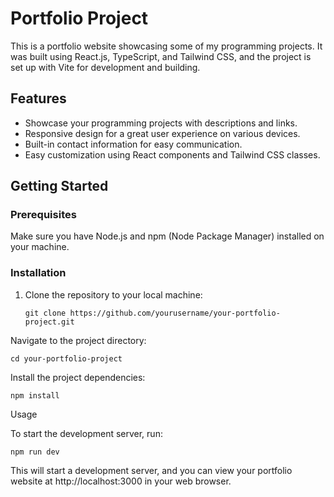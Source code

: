 # Portfolio Project

This is a portfolio website showcasing some of my programming projects. It was built using React.js, TypeScript, and Tailwind CSS, and the project is set up with Vite for development and building.

## Features

- Showcase your programming projects with descriptions and links.
- Responsive design for a great user experience on various devices.
- Built-in contact information for easy communication.
- Easy customization using React components and Tailwind CSS classes.

## Getting Started

### Prerequisites

Make sure you have Node.js and npm (Node Package Manager) installed on your machine.

### Installation

1. Clone the repository to your local machine:

   ```
   git clone https://github.com/yourusername/your-portfolio-project.git

Navigate to the project directory:
   

    cd your-portfolio-project


Install the project dependencies:



    npm install

Usage

To start the development server, run:



    npm run dev

This will start a development server, and you can view your portfolio website at http://localhost:3000 in your web browser.
